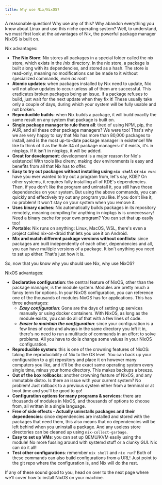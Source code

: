 ```yaml
---
title: Why use Nix/NixOS?
---
```


A reasonable question! Why use any of this? Why abandon everything you know
about Linux and use this niche operating system? Well, to understand, we must
first look at the advantages of Nix, the powerful package manager NixOS is built
on.

Nix advantages:

- **The Nix Store**: Nix stores all packages in a special folder called the nix
  store, which exists in the /nix directory. In the nix store, a package is
  built along with its dependencies, and stored as a hash. The store is
  read-only, meaning no modifications can be made to it without specialized
  commands, _even as root_!
- **Atomic updates**: when packages installed by Nix need to update, Nix will
  not allow updates to occur unless all of them are successful. This eradicates
  broken packages being an issue. If a package refuses to build, just wait for
  the next update when they fix it! These usually take only a couple of days,
  during which your system will be fully usable and not broken.
- **Reproducible builds**: when Nix builds a package, it will build exactly the
  same result on any system that package is built on.
- **Single package manager to rule them all**: tired of using NPM, pip, the AUR,
  and all these other package managers? We were too! That's why we are very
  happy to say that Nix has more than 80,000 packages to install, amd is the
  most up-to-date package manager in existence! We like to think of it as the
  Rule 34 of package managers: if it exists, it's in nixpkgs. If it isn't in
  nixpkgs, it will be added.
- **Great for development**: development is a major reason for Nix's existence!
  With tools like direnv, making dev environments is easy and benefits from all
  that Nix has to offer.
- **Easy to try out packages without installing using `nix shell` or
  `nix run`**: have you ever wanted to try out a program from, let's say, KDE?
  On other systems, it requires fully installing all of KDE's dependencies.
  Then, if you don't like the program and uninstall it, you still have those
  dependencies on your system. But using the above commands, you can quickly and
  effectively try out any program you like. If you don't like it, no problem! It
  won't stay on your system when you remove it.
- **Uses binary caches**: Nix automatically builds packages in its repository
  remotely, meaning compiling for anything in nixpkgs is is unnecessary! Need a
  binary cache for your own program? You can set that up easily too!
- **Portable**: Nix runs on anything: Linux, MacOS, WSL, there's even a project
  called nix-on-droid that lets you use it on Android.
- **Mix and match different package versions without conflicts**: since packages
  are built independently of each other, dependencies and all, you can have
  multiple versions of a package. It isn't anything you need to set up either.
  That's just how it is.

So, now that you know why you should use Nix, why use NixOS?

NixOS advantages:

- **Declarative configuration**: the central feature of NixOS, other than the
  package manager, is the module system. Modules are pretty much a fancy term
  for options. In your NixOS configuration, you can reference one of the
  thousands of modules NixOS has for applications. This has three advantages:
  - **_Easy configuration_**: Gone are the days of setting up services manually
    or using docker containers. With NixOS, as long as the module exists, you
    can do all of that with a few lines of code.
  - **_Easier to maintain the configuration_**: since your configuration is a
    few lines of code and always in the same directory you left it in, there's
    no need to run a multitude of commands in an effort to solve problems. All
    you have to do is change some values in your NixOS configuration.
- **Reproducible system**: this is one of the crowning features of NixOS: taking
  the reproducibility of Nix to the OS level. You can back up your configuration
  to a git repository and place it on however many computers you like, and it'll
  be the exact same operating system every single time, minus your home
  directory. This makes backups a breeze.
- **Out of the box rollbacks**: another crowning feature of NixOS, and any
  immutable distro. Is there an issue with your current system? No problem! Just
  rollback to a previous system either from a terminal or at boot time and
  you'll be good to go!
- **Configuration options for many programs & services**: there are thousands of
  modules in NixOS, and thousands of options to choose from, all written in a
  single language.
- **Free of side effects - Actually uninstalls packages and their
  dependencies**: since dependencies are installed and stored with the packages
  that need them, this also means that no dependencies will be left behind when
  you uninstall a package. And any useless store directories can be cleaned up
  using `nix-collect-garbage`.
- **Easy to set up VMs**: you can set up QEMU/KVM easily using the module! No
  more fussing around with systemd stuff or a clunky GUI. Nix can do it all!
- **Test other configurations**: remember `nix shell` and `nix run`? Both of
  these commands can also build configurations from a URL! Just point to the git
  repo where the configuration is, and Nix will do the rest.

If any of these sound good to you, head on over to the next page where we'll
cover how to install NixOS on your machine.

